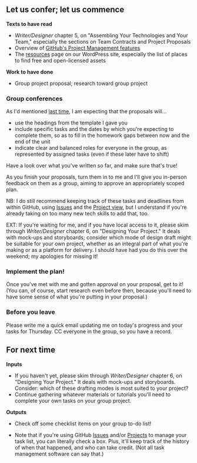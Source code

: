 ## Let us confer; let us commence
<!-- 
  finalize proposals; 
  get approval on proposals; 
  get to work on projects.
  request or press-gang WIPP volunteers.
-->

**Texts to have read**

* *Writer/Designer* chapter 5, on "Assembling Your Technologies and Your Team," especially the sections on Team Contracts and Project Proposals
* Overview of [GitHub's Project Management features](https://github.com/features/project-management)
* The [resources](/resources) page on our WordPress site, especially the list of places to find free and open-licensed assets

**Work to have done**

* Group project proposal; research toward group project


<!--
[toc tag="h2" title="Plan for the Day"]
-->



### Group conferences

As I'd mentioned [last time](lesson-20), I am expecting that the proposals will...

* use the headings from the template I gave you
* include specific tasks and the dates by which you're expecting to complete them, so as to fill in the homework gaps between now and the end of the unit
* indicate clear and balanced roles for everyone in the group, as represented by assigned tasks (even if these later have to shift)

Have a look over what you've written so far, and make sure that's true! 

<div class="alert alert-success">
As you finish your proposals, turn them in to me and I'll give you in-person feedback on them as a group, aiming to approve an appropriately scoped plan. 
</div>

NB: I do still recommend keeping track of these tasks and deadlines from within GitHub, using [Issues](https://guides.github.com/features/issues/) and the [Project view](https://github.com/features/project-management), but I understand if you're already taking on too many new tech skills to add that, too.


EXT: If you're waiting for me, and if you have local access to it, please skim through *Writer/Designer* chapter 6, on "Designing Your Project." It deals with mock-ups and storyboards; consider which mode of design draft might be suitable for your own project, whether as an integral part of what you're making or as a platform for delivery. I should have had you do this over the weekend; my apologies for missing it!



### Implement the plan!

Once you've met with me and gotten approval on your proposal, get to it! (You can, of course, start research even before then, because you'll need to have some sense of what you're putting in your proposal.)

### Before you leave

Please write me a quick email updating me on today's progress and your tasks for Thursday. CC everyone in the group, so you have a record.


## For next time

**Inputs**

* If you haven't yet, please skim through *Writer/Designer* chapter 6, on "Designing Your Project." It deals with mock-ups and storyboards. Consider: which of these drafting modes is most suited to your project?
* Continue gathering whatever materials or tutorials you'll need to complete your own tasks on your group project.

**Outputs**

* Check off some checklist items on your group to-do list! 
 - Note that if you're using GitHub [Issues](https://guides.github.com/features/issues/) and/or [Projects](https://github.com/features/project-management) to manage your task list, you can literally check a box. Plus, it'll keep track of the history of when that happened, and who can take credit. (Not all task management software can say that.)

